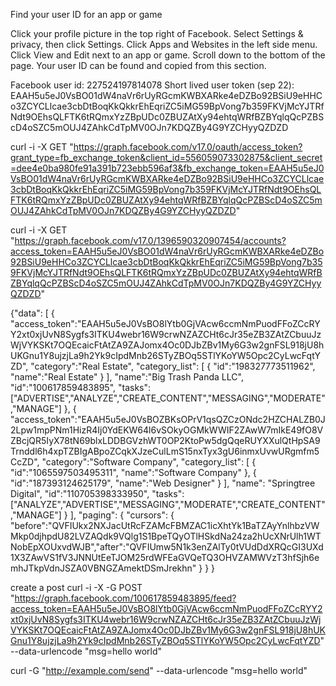 Find your user ID for an app or game

Click your profile picture in the top right of Facebook. Select Settings & privacy, then click Settings. Click Apps and Websites in the left side menu. Click View and Edit next to an app or game. Scroll down to the bottom of the page. Your user ID can be found and copied from this section.

Facebook user id: 227524197814078 Short lived user token (sep 22): EAAH5u5eJ0VsBO01dW4naVr6rUyRGcmKWBXARke4eDZBo92BSiU9eHHCo3ZCYCLlcae3cbDtBoqKkQkkrEhEqriZC5iMG59BpVong7b359FKVjMcYJTRfNdt9OEhsQLFTK6tRQmxYzZBpUDc0ZBUZAtXy94ehtqWRfBZBYqlqQcPZBScD4oSZC5mOUJ4ZAhkCdTpMV0OJn7KDQZBy4G9YZCHyyQZDZD

curl -i -X GET "https://graph.facebook.com/v17.0/oauth/access_token?grant_type=fb_exchange_token&client_id=556059073302875&client_secret=dee4e0ba980fe91a391b723ebb596af3&fb_exchange_token=EAAH5u5eJ0VsBO01dW4naVr6rUyRGcmKWBXARke4eDZBo92BSiU9eHHCo3ZCYCLlcae3cbDtBoqKkQkkrEhEqriZC5iMG59BpVong7b359FKVjMcYJTRfNdt9OEhsQLFTK6tRQmxYzZBpUDc0ZBUZAtXy94ehtqWRfBZBYqlqQcPZBScD4oSZC5mOUJ4ZAhkCdTpMV0OJn7KDQZBy4G9YZCHyyQZDZD"

curl -i -X GET "https://graph.facebook.com/v17.0/1396590320907454/accounts?access_token=EAAH5u5eJ0VsBO01dW4naVr6rUyRGcmKWBXARke4eDZBo92BSiU9eHHCo3ZCYCLlcae3cbDtBoqKkQkkrEhEqriZC5iMG59BpVong7b359FKVjMcYJTRfNdt9OEhsQLFTK6tRQmxYzZBpUDc0ZBUZAtXy94ehtqWRfBZBYqlqQcPZBScD4oSZC5mOUJ4ZAhkCdTpMV0OJn7KDQZBy4G9YZCHyyQZDZD"

{"data":
[ { "access_token":"EAAH5u5eJ0VsBO8lYtb0GjVAcw6ccmNmPuodFFoZCcRYY2xt0xjUvN8Sygfs3ITKU4webr16W9crwNZAZCHt6cJr35eZB3ZAtZCbuuJzWjVYKSKt7OQEcaicFtAtZA9ZAJomx4Oc0DJbZBv1My6G3w2gnFSL918jU8hUKGnu1Y8ujzjLa9h2Yk9cIpdMnb26STyZBOq5STlYKoYW5Opc2CyLwcFqtYZD", "category":"Real Estate", "category_list": [ { "id":"198327773511962", "name":"Real Estate" } ], "name":"Big Trash Panda LLC", "id":"100617859483895", "tasks":["ADVERTISE","ANALYZE","CREATE_CONTENT","MESSAGING","MODERATE","MANAGE"] }, { "access_token":"EAAH5u5eJ0VsBOZBKsOPrV1qsQZCzONdc2HZCHALZB0J2Lpw1mpPNm1HizR4Ij0YdEKW64l6vSOkyOGMkWWIF2ZAwW7mIkE49fO8VZBcjQR5IyX78tN69blxLDDBGVzhWT0OP2KtoPw5dgQqeRUYXXulQtHpSA9Trnddl6h4xpTZBIgABpoZCqkXJzeCulLmS15nxTyx3gU6inmxUvwURgmfm5CcZD", "category":"Software Company", "category_list": [ { "id":"1065597503495311", "name":"Software Company" }, { "id":"187393124625179", "name":"Web Designer" } ], "name": "Springtree Digital", "id":"110705398333950", "tasks":["ANALYZE","ADVERTISE","MESSAGING","MODERATE","CREATE_CONTENT","MANAGE"] } ], "paging": { "cursors": { "before":"QVFIUkx2NXJacUtRcFZAMcFBMZAC1icXhtYk1BaTZAyYnlhbzVWMkp0djhpdU82LVZAQdk9VQlg1S1BpeTQyOTlHSkdNa24za2hUcXNrUlh1WTNobEpXOUxvdWJB","after":"QVFIUmw5N1k3enZAlTy0tVUdDdXRQcGI3UXd1X3ZAwVS1fV3JNNUtEeTJOM25rdWFEaGVQeTQ3OHVZAMWVzT3hfSjh6emhJTkpVdnJSZA0VBNGZAmektDSmJrekhn" } } }

create a post curl -i -X -G POST "https://graph.facebook.com/100617859483895/feed?access_token=EAAH5u5eJ0VsBO8lYtb0GjVAcw6ccmNmPuodFFoZCcRYY2xt0xjUvN8Sygfs3ITKU4webr16W9crwNZAZCHt6cJr35eZB3ZAtZCbuuJzWjVYKSKt7OQEcaicFtAtZA9ZAJomx4Oc0DJbZBv1My6G3w2gnFSL918jU8hUKGnu1Y8ujzjLa9h2Yk9cIpdMnb26STyZBOq5STlYKoYW5Opc2CyLwcFqtYZD" --data-urlencode "msg=hello world"

curl -G "http://example.com/send" --data-urlencode "msg=hello world"
